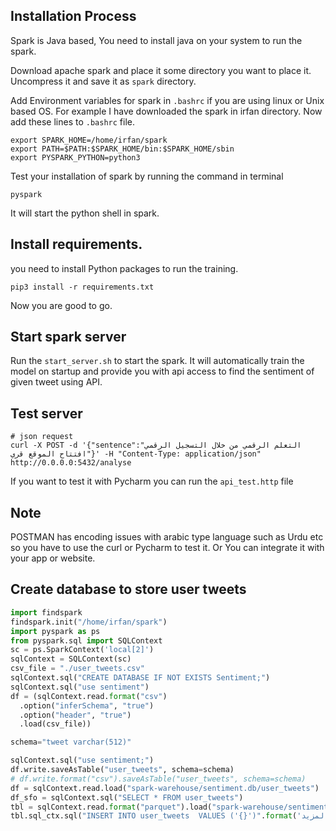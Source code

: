 ## Installation Process
Spark is Java based, You need to install java on your system to run the spark.

Download apache spark and place it some directory you want to place it. Uncompress it and save it as `spark` directory.

Add Environment variables for spark in `.bashrc` if you are using linux or Unix based OS. For example I have downloaded the spark
in irfan directory. Now add these lines to `.bashrc` file. 
```textmate
export SPARK_HOME=/home/irfan/spark
export PATH=$PATH:$SPARK_HOME/bin:$SPARK_HOME/sbin
export PYSPARK_PYTHON=python3
```

Test your installation of spark by running the command in terminal
```shell script
pyspark
```
It will start the python shell in spark.


## Install requirements.
you need to install Python packages to run the training.

```shell script
pip3 install -r requirements.txt
```

Now you are good to go.

## Start spark server
Run the `start_server.sh` to start the spark. It will automatically train the model on startup and provide you with api access to
find the sentiment of given tweet using API.

## Test server
```shell script
# json request
curl -X POST -d '{"sentence":"التعلم الرقمي من خلال التسجيل الرقمي افتتاح الموقع قري"}' -H "Content-Type: application/json" http://0.0.0.0:5432/analyse
```

If you want to test it with Pycharm you can run the `api_test.http` file

## Note
POSTMAN has encoding issues with arabic type language such as Urdu etc so you have to use the curl or Pycharm to test it. Or
You can integrate it with your app or website.


## Create database to store user tweets
```python
import findspark
findspark.init("/home/irfan/spark")
import pyspark as ps
from pyspark.sql import SQLContext
sc = ps.SparkContext('local[2]')
sqlContext = SQLContext(sc)
csv_file = "./user_tweets.csv"
sqlContext.sql("CREATE DATABASE IF NOT EXISTS Sentiment;")
sqlContext.sql("use sentiment")
df = (sqlContext.read.format("csv")
  .option("inferSchema", "true")
  .option("header", "true")
  .load(csv_file))

schema="tweet varchar(512)"

sqlContext.sql("use sentiment;")
df.write.saveAsTable("user_tweets", schema=schema)
# df.write.format("csv").saveAsTable("user_tweets", schema=schema)
df = sqlContext.read.load("spark-warehouse/sentiment.db/user_tweets")
df_sfo = sqlContext.sql("SELECT * FROM user_tweets")
tbl = sqlContext.read.format("parquet").load("spark-warehouse/sentiment.db/user_tweets")
tbl.sql_ctx.sql("INSERT INTO user_tweets  VALUES ('{}')".format('قراءة المزيد')).show()
```

